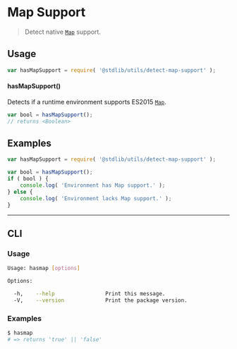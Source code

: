 Map Support
===

> Detect native [`Map`][map] support.


<!-- <usage> -->

## Usage

``` javascript
var hasMapSupport = require( '@stdlib/utils/detect-map-support' );
```

#### hasMapSupport()

Detects if a runtime environment supports ES2015 [`Map`][map].

``` javascript
var bool = hasMapSupport();
// returns <Boolean>
```

<!-- </usage> -->


<!-- <examples> -->

## Examples

``` javascript
var hasMapSupport = require( '@stdlib/utils/detect-map-support' );

var bool = hasMapSupport();
if ( bool ) {
    console.log( 'Environment has Map support.' );
} else {
    console.log( 'Environment lacks Map support.' );
}
```

<!-- </examples> -->


<!-- <cli> -->

---

## CLI

<!-- <usage> -->

### Usage

``` bash
Usage: hasmap [options]

Options:

  -h,    --help                Print this message.
  -V,    --version             Print the package version.
```

<!-- </usage> -->

<!-- <examples> -->

### Examples

``` bash
$ hasmap
# => returns 'true' || 'false'
```

<!-- </examples> -->

<!-- </cli> -->


<!-- <links> -->

[map]: https://developer.mozilla.org/en-US/docs/Web/JavaScript/Reference/Global_Objects/Map

<!-- </links> -->
